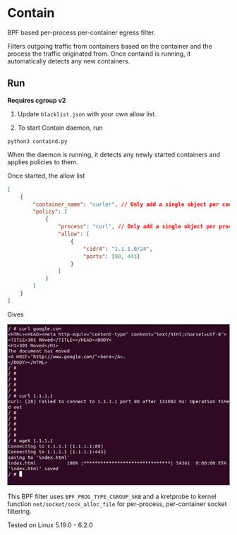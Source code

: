 # Contain
BPF based per-process per-container egress filter.

Filters outgoing traffic from containers based on the container and the process the traffic originated from. Once containd is running, it automatically detects any new containers.

## Run

**Requires cgroup v2**

1. Update `blacklist.json` with your own allow list.

2. To start Contain daemon, run
```
python3 containd.py
```

When the daemon is running, it detects any newly started containers and applies policies to them.

Once started, the allow list

```json
[
	{	
		"container_name": "curler", // Only add a single object per container
		"policy": [
			{
				"process": "curl", // Only add a single object per process, add one/multiple objects per container
				"allow": [
					{
						"cidr4": "1.1.1.0/24",
						"ports": [80, 443]
					}
				]
			}
		]
	}
]

```

Gives

![Result](images/example.png)

This BPF filter uses `BPF_PROG_TYPE_CGROUP_SKB` and a kretprobe to kernel function `net/socket/sock_alloc_file` for per-process, per-container socket filtering.

Tested on Linux 5.19.0 - 6.2.0
